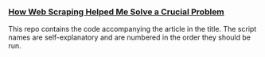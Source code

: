 ### [How Web Scraping Helped Me Solve a Crucial Problem](https://yodellingzeke.medium.com/web-scraping-saved-my-life-86e0e9cfe1d8)
This repo contains the code accompanying the article in the title. The script names are self-explanatory and are numbered in the order they should be run.
